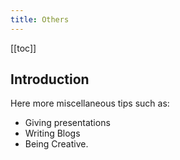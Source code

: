 ```yaml
---
title: Others
---
```



[[toc]]

## Introduction



Here more miscellaneous tips such as:

- Giving presentations
- Writing Blogs
- Being Creative.





